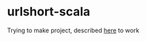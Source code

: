 # urlshort-scala

Trying to make project, described [here](http://grasswire-engineering.tumblr.com/post/94043813041/a-url-shortener-service-in-45-lines-of-scala) to work

